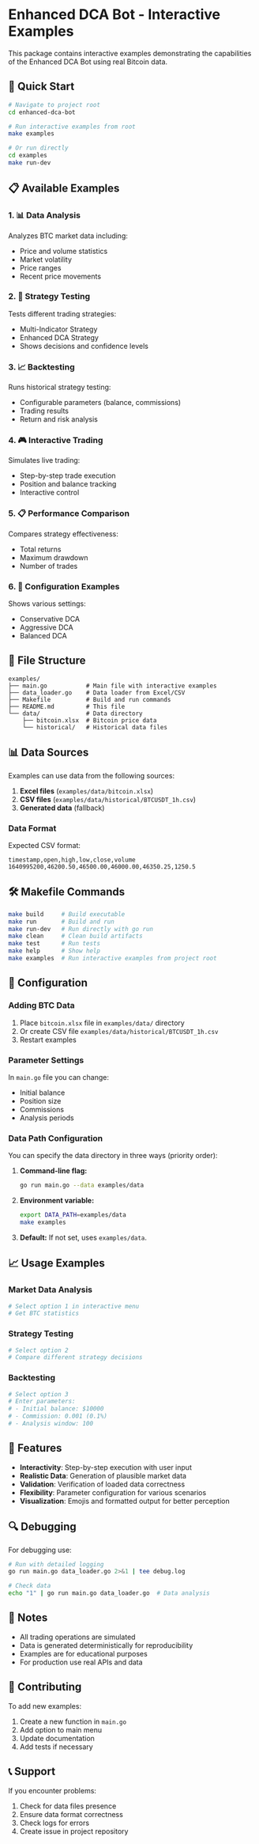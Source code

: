 # Enhanced DCA Bot - Interactive Examples

This package contains interactive examples demonstrating the capabilities of the Enhanced DCA Bot using real Bitcoin data.

## 🚀 Quick Start

```bash
# Navigate to project root
cd enhanced-dca-bot

# Run interactive examples from root
make examples

# Or run directly
cd examples
make run-dev
```

## 📋 Available Examples

### 1. 📊 Data Analysis
Analyzes BTC market data including:
- Price and volume statistics
- Market volatility
- Price ranges
- Recent price movements

### 2. 🎯 Strategy Testing
Tests different trading strategies:
- Multi-Indicator Strategy
- Enhanced DCA Strategy
- Shows decisions and confidence levels

### 3. 📈 Backtesting
Runs historical strategy testing:
- Configurable parameters (balance, commissions)
- Trading results
- Return and risk analysis

### 4. 🎮 Interactive Trading
Simulates live trading:
- Step-by-step trade execution
- Position and balance tracking
- Interactive control

### 5. 📋 Performance Comparison
Compares strategy effectiveness:
- Total returns
- Maximum drawdown
- Number of trades

### 6. 🔧 Configuration Examples
Shows various settings:
- Conservative DCA
- Aggressive DCA
- Balanced DCA

## 📁 File Structure

```
examples/
├── main.go           # Main file with interactive examples
├── data_loader.go    # Data loader from Excel/CSV
├── Makefile          # Build and run commands
├── README.md         # This file
└── data/             # Data directory
    ├── bitcoin.xlsx  # Bitcoin price data
    └── historical/   # Historical data files
```

## 📊 Data Sources

Examples can use data from the following sources:

1. **Excel files** (`examples/data/bitcoin.xlsx`)
2. **CSV files** (`examples/data/historical/BTCUSDT_1h.csv`)
3. **Generated data** (fallback)

### Data Format

Expected CSV format:
```csv
timestamp,open,high,low,close,volume
1640995200,46200.50,46500.00,46000.00,46350.25,1250.5
```

## 🛠️ Makefile Commands

```bash
make build     # Build executable
make run       # Build and run
make run-dev   # Run directly with go run
make clean     # Clean build artifacts
make test      # Run tests
make help      # Show help
make examples  # Run interactive examples from project root
```

## 🔧 Configuration

### Adding BTC Data

1. Place `bitcoin.xlsx` file in `examples/data/` directory
2. Or create CSV file `examples/data/historical/BTCUSDT_1h.csv`
3. Restart examples

### Parameter Settings

In `main.go` file you can change:
- Initial balance
- Position size
- Commissions
- Analysis periods

### Data Path Configuration

You can specify the data directory in three ways (priority order):
1. **Command-line flag:**
   ```bash
   go run main.go --data examples/data
   ```
2. **Environment variable:**
   ```bash
   export DATA_PATH=examples/data
   make examples
   ```
3. **Default:**
   If not set, uses `examples/data`.

## 📈 Usage Examples

### Market Data Analysis
```bash
# Select option 1 in interactive menu
# Get BTC statistics
```

### Strategy Testing
```bash
# Select option 2
# Compare different strategy decisions
```

### Backtesting
```bash
# Select option 3
# Enter parameters:
# - Initial balance: $10000
# - Commission: 0.001 (0.1%)
# - Analysis window: 100
```

## 🎯 Features

- **Interactivity**: Step-by-step execution with user input
- **Realistic Data**: Generation of plausible market data
- **Validation**: Verification of loaded data correctness
- **Flexibility**: Parameter configuration for various scenarios
- **Visualization**: Emojis and formatted output for better perception

## 🔍 Debugging

For debugging use:
```bash
# Run with detailed logging
go run main.go data_loader.go 2>&1 | tee debug.log

# Check data
echo "1" | go run main.go data_loader.go  # Data analysis
```

## 📝 Notes

- All trading operations are simulated
- Data is generated deterministically for reproducibility
- Examples are for educational purposes
- For production use real APIs and data

## 🤝 Contributing

To add new examples:

1. Create a new function in `main.go`
2. Add option to main menu
3. Update documentation
4. Add tests if necessary

## 📞 Support

If you encounter problems:
1. Check for data files presence
2. Ensure data format correctness
3. Check logs for errors
4. Create issue in project repository 